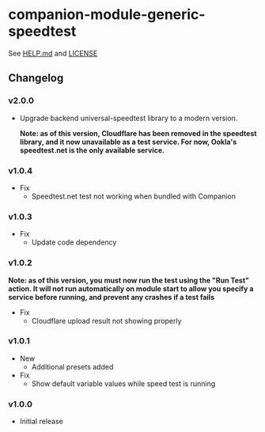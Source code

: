 # companion-module-generic-speedtest

See [HELP.md](/companion/HELP.md) and [LICENSE](./LICENSE)

## Changelog

### v2.0.0

- Upgrade backend universal-speedtest library to a modern version.

  **Note: as of this version, Cloudflare has been removed in the speedtest library, and it now unavailable as a test service. For now, Ookla's speedtest.net is the only available service.**

### v1.0.4

- Fix
  - Speedtest.net test not working when bundled with Companion

### v1.0.3

- Fix
  - Update code dependency

### v1.0.2

**Note: as of this version, you must now run the test using the "Run Test" action. It will not run automatically on module start to allow you specify a service before running, and prevent any crashes if a test fails**

- Fix
  - Cloudflare upload result not showing properly

### v1.0.1

- New
  - Additional presets added
- Fix
  - Show default variable values while speed test is running

### v1.0.0

- Initial release
